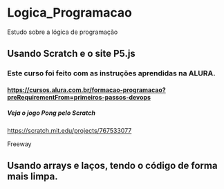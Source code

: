 # Logica_Programacao
Estudo sobre a lógica de programação 
## Usando Scratch e o site P5.js
### Este curso foi feito com as instruções aprendidas na ALURA.
#### https://cursos.alura.com.br/formacao-programacao?preRequirementFrom=primeiros-passos-devops
##### Veja o jogo Pong pelo Scratch
https://scratch.mit.edu/projects/767533077

Freeway
## Usando  arrays e laços, tendo o código de forma mais limpa.
